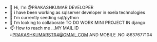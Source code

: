 - 👋 Hi, I’m @PRAKASHKUMAR DEVELOPER 
- 👀 i have been working as sqlserver developer in exela technologies 
- 🌱 I’m currently seeding sql/python
- 💞️ I’m looking to collaborate TO DO WORK MINI PROJECT IN django
- 📫 How to reach me ...MY MAIL.ID ::PRAKASHKUMARSTR4@GMAIL.COM AND MOBILE .NO :8637677104

<!---
PRAKASHKUMARDEV/PRAKASHKUMARDEV is a ✨ special ✨ repository because its `README.md` (this file) appears on your GitHub profile.
You can click the Preview link to take a look at your changes.
--->
